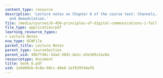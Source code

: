 ```yaml
---
content_type: resource
description: 'Lecture notes on Chapter 6 of the course text: Channels, modulation,
  and demodulation.'
file: /media/courses/6-450-principles-of-digital-communications-i-fall-2006/1e8d60eb6c0a68cc48e81af039fd4af6_book_6.pdf
file_type: application/pdf
learning_resource_types:
- Lecture Notes
ocw_type: OCWFile
parent_title: Lecture Notes
parent_type: CourseSection
parent_uid: 40b7f46c-3dad-30d1-da1c-a5e3d9c2ac0a
resourcetype: Document
title: book_6.pdf
uid: 1e8d60eb-6c0a-68cc-48e8-1af039fd4af6
---
```


